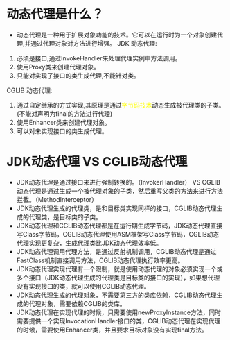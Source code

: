 # 动态代理是什么？
- 动态代理是一种用于扩展对象功能的技术。它可以在运行时为一个对象创建代理,并通过代理对象对方法进行增强。
JDK 动态代理:
1. 必须是接口,通过InvokeHandler来处理代理实例中方法调用。
2. 使用Proxy类来创建代理对象。
3. 只能对实现了接口的类生成代理,不能针对类。

CGLIB 动态代理:
1. 通过自定继承的方式实现,其原理是通过<span style="color:yellow">字节码技术</span>动态生成被代理类的子类。(不能对声明为final的方法进行代理)
2. 使用Enhancer类来创建代理对象。
3. 可以对未实现接口的类生成代理。

# JDK动态代理 VS CGLIB动态代理
- JDK动态代理是通过接口来进行强制转换的。（InvokerHandler） VS CGLIB动态代理是通过生成一个被代理对象的子类，然后重写父类的方法来进行方法拦截。（MethodInterceptor）
- JDK动态代理生成的代理类，是和目标类实现同样的接口，CGLIB动态代理生成的代理类，是目标类的子类。
- JDK动态代理和CGLIB动态代理都是在运行期生成字节码，JDK动态代理直接写Class字节码，CGLIB动态代理使用ASM框架写Class字节码，CGLIB动态代理实现更复杂，生成代理类比JDK动态代理效率低。
- JDK动态代理调用代理方法，是通过反射机制调用，CGLIB动态代理是通过FastClass机制直接调用方法，CGLIB动态代理执行效率更高。
- JDK动态代理实现代理有一个限制，就是使用动态代理的对象必须实现一个或多个接口（JDK动态代理生成的代理类是目标类的接口的实现），如果想代理没有实现接口的类，就可以使用CGLIB动态代理。
- JDK动态代理生成的代理对象，不需要第三方的类库依赖，CGLIB动态代理生成的代理对象，需要依赖CGLIB的类库。
- JDK动态代理在实现代理的时候，只需要使用newProxyInstance方法，同时需要提供一个实现InvocationHandler接口的类，CGLIB动态代理在实现代理的时候，需要使用Enhancer类，并且要求目标对象没有实现final方法。


